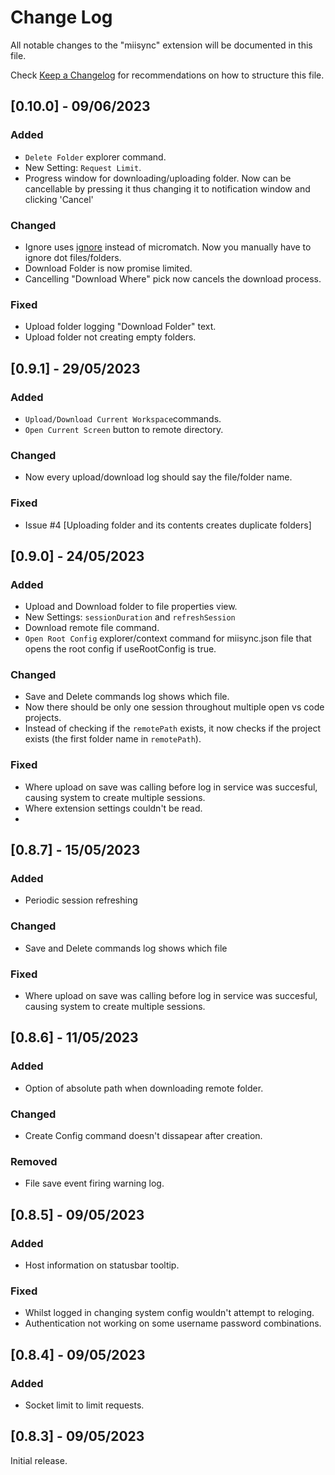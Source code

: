 # Change Log

All notable changes to the "miisync" extension will be documented in this file.

Check [Keep a Changelog](http://keepachangelog.com/) for recommendations on how to structure this file.

## [0.10.0] - 09/06/2023

### Added

- `Delete Folder` explorer command.
- New Setting: `Request Limit`.
- Progress window for downloading/uploading folder. Now can be cancellable by pressing it thus changing it to notification window and clicking 'Cancel'

### Changed

- Ignore uses [ignore](https://github.com/kaelzhang/node-ignore) instead of micromatch. Now you manually have to ignore dot files/folders.
- Download Folder is now promise limited.
- Cancelling "Download Where" pick now cancels the download process.

### Fixed

- Upload folder logging "Download Folder" text.
- Upload folder not creating empty folders.

## [0.9.1] - 29/05/2023

### Added

- `Upload/Download Current Workspace`commands.
- `Open Current Screen` button to remote directory.

### Changed

- Now every upload/download log should say the file/folder name.

### Fixed

- Issue #4 [Uploading folder and its contents creates duplicate folders]

## [0.9.0] - 24/05/2023

### Added

- Upload and Download folder to file properties view.
- New Settings: `sessionDuration` and `refreshSession`
- Download remote file command.
- `Open Root Config` explorer/context command for miisync.json file that opens the root config if useRootConfig is true.

### Changed

- Save and Delete commands log shows which file.
- Now there should be only one session throughout multiple open vs code projects. 
- Instead of checking if the `remotePath` exists, it now checks if the project exists (the first folder name in `remotePath`).

### Fixed

- Where upload on save was calling before log in service was succesful, causing system to create multiple sessions.
- Where extension settings couldn't be read.
- 
## [0.8.7] - 15/05/2023

### Added

- Periodic session refreshing

### Changed

- Save and Delete commands log shows which file

### Fixed

- Where upload on save was calling before log in service was succesful, causing system to create multiple sessions.

## [0.8.6] - 11/05/2023

### Added

- Option of absolute path when downloading remote folder.

### Changed

- Create Config command doesn't dissapear after creation. 

### Removed

- File save event firing warning log. 

## [0.8.5] - 09/05/2023

### Added

- Host information on statusbar tooltip.

### Fixed

- Whilst logged in changing system config wouldn't attempt to reloging.
- Authentication not working on some username password combinations.


## [0.8.4] - 09/05/2023

### Added

- Socket limit to limit requests.


## [0.8.3] - 09/05/2023

Initial release.